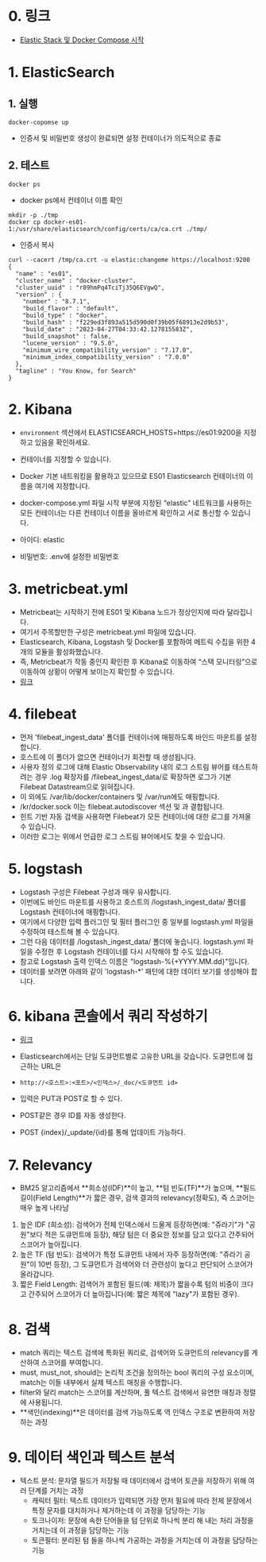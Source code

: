 # 0. 링크
- [Elastic Stack 및 Docker Compose 시작](https://www.elastic.co/kr/blog/getting-started-with-the-elastic-stack-and-docker-compose)

# 1. ElasticSearch
## 1. 실행
```shell
docker-copomse up
```
- 인증서 및 비밀번호 생성이 완료되면 설정 컨테이너가 의도적으로 종료

## 2. 테스트
```shell
docker ps
```
- docker ps에서 컨테이너 이름 확인

```shell
mkdir -p ./tmp                                                                                                                                                                                                                                       
docker cp docker-es01-1:/usr/share/elasticsearch/config/certs/ca/ca.crt ./tmp/
```

- 인증서 복사

```shell
curl --cacert /tmp/ca.crt -u elastic:changeme https://localhost:9200
{
  "name" : "es01",
  "cluster_name" : "docker-cluster",
  "cluster_uuid" : "r89hmPq4TciTj35Q6EVgwQ",
  "version" : {
    "number" : "8.7.1",
    "build_flavor" : "default",
    "build_type" : "docker",
    "build_hash" : "f229ed3f893a515d590d0f39b05f68913e2d9b53",
    "build_date" : "2023-04-27T04:33:42.127815583Z",
    "build_snapshot" : false,
    "lucene_version" : "9.5.0",
    "minimum_wire_compatibility_version" : "7.17.0",
    "minimum_index_compatibility_version" : "7.0.0"
  },
  "tagline" : "You Know, for Search"
}

```

# 2. Kibana

- `environment` 섹션에서 ELASTICSEARCH_HOSTS=https://es01:9200을 지정하고 있음을 확인하세요. 
- 컨테이너를 지정할 수 있습니다. 
- Docker 기본 네트워킹을 활용하고 있으므로 ES01 Elasticsearch 컨테이너의 이름을 여기에 지정합니다. 
- docker-compose.yml 파일 시작 부분에 지정된 “elastic” 네트워크를 사용하는 모든 컨테이너는 다른 컨테이너 이름을 올바르게 확인하고 서로 통신할 수 있습니다.

- 아이디: elastic
- 비밀번호: .env에 설정한 비밀번호


# 3. **metricbeat.yml**
- Metricbeat는 시작하기 전에 ES01 및 Kibana 노드가 정상인지에 따라 달라집니다. 
- 여기서 주목할만한 구성은 metricbeat.yml 파일에 있습니다. 
- Elasticsearch, Kibana, Logstash 및 Docker를 포함하여 메트릭 수집을 위한 4개의 모듈을 활성화했습니다. 
- 즉, Metricbeat가 작동 중인지 확인한 후 Kibana로 이동하여 “스택 모니터링”으로 이동하여 상황이 어떻게 보이는지 확인할 수 있습니다.
- [링크](http://localhost:5601/app/monitoring)

# 4. filebeat

- 먼저 'filebeat_ingest_data' 폴더를 컨테이너에 매핑하도록 바인드 마운트를 설정합니다. 
- 호스트에 이 폴더가 없으면 컨테이너가 회전할 때 생성됩니다. 
- 사용자 정의 로그에 대해 Elastic Observability 내의 로그 스트림 뷰어를 테스트하려는 경우 .log 확장자를 /filebeat_ingest_data/로 확장하면 로그가 기본 Filebeat Datastream으로 읽혀집니다.
- 이 외에도 /var/lib/docker/containers 및 /var/run에도 매핑합니다. 
- /kr/docker.sock 이는 filebeat.autodiscover 섹션 및 과 결합됩니다. 
- 힌트 기반 자동 검색을 사용하면 Filebeat가 모든 컨테이너에 대한 로그를 가져올 수 있습니다. 
- 이러한 로그는 위에서 언급한 로그 스트림 뷰어에서도 찾을 수 있습니다.

# 5. logstash
- Logstash 구성은 Filebeat 구성과 매우 유사합니다. 
- 이번에도 바인드 마운트를 사용하고 호스트의 /logstash_ingest_data/ 폴더를 Logstash 컨테이너에 매핑합니다. 
- 여기에서 다양한 입력 플러그인 및 필터 플러그인 중 일부를 logstash.yml 파일을 수정하여 테스트해 볼 수 있습니다. 
- 그런 다음 데이터를 /logstash_ingest_data/ 폴더에 놓습니다. logstash.yml 파일을 수정한 후 Logstash 컨테이너를 다시 시작해야 할 수도 있습니다. 
- 참고로 Logstash 출력 인덱스 이름은 "logstash-%{+YYYY.MM.dd}"입니다. 
- 데이터를 보려면 아래와 같이 'logstash-*' 패턴에 대한 데이터 보기를 생성해야 합니다.



# 6. kibana 콘솔에서 쿼리 작성하기
- [링크](https://esbook.kimjmin.net/04-data/4.2-crud)
- Elasticsearch에서는 단일 도큐먼트별로 고유한 URL을 갖습니다. 도큐먼트에 접근하는 URL은
- `http://<호스트>:<포트>/<인덱스>/_doc/<도큐먼트 id>`

- 입력은 PUT과 POST로 할 수 있다.
- POST같은 경우 ID를 자동 생성한다.
- POST {index}/_update/{id}를 통해 업데이트 가능하다.

# 7. Relevancy
- BM25 알고리즘에서 **희소성(IDF)**이 높고, **텀 빈도(TF)**가 높으며, **필드 길이(Field Length)**가 짧은 경우, 검색 결과의 relevancy(정확도), 즉 스코어는 매우 높게 나타남
1. 높은 IDF (희소성): 검색어가 전체 인덱스에서 드물게 등장하면(예: "쥬라기"가 "공원"보다 적은 도큐먼트에 등장), 해당 텀은 더 중요한 정보를 담고 있다고 간주되어 스코어가 높아집니다.
2. 높은 TF (텀 빈도): 검색어가 특정 도큐먼트 내에서 자주 등장하면(예: "쥬라기 공원"이 10번 등장), 그 도큐먼트가 검색어와 더 관련성이 높다고 판단되어 스코어가 올라갑니다.
3. 짧은 Field Length: 검색어가 포함된 필드(예: 제목)가 짧을수록 텀의 비중이 크다고 간주되어 스코어가 더 높아집니다(예: 짧은 제목에 "lazy"가 포함된 경우).

# 8. 검색
- match 쿼리는 텍스트 검색에 특화된 쿼리로, 검색어와 도큐먼트의 relevancy를 계산하여 스코어를 부여합니다.
- must, must_not, should는 논리적 조건을 정의하는 bool 쿼리의 구성 요소이며, match는 이들 내부에서 실제 텍스트 매칭을 수행합니다.
- filter와 달리 match는 스코어를 계산하며, 풀 텍스트 검색에서 유연한 매칭과 정렬에 사용됩니다.
- **색인(indexing)**은 데이터를 검색 가능하도록 역 인덱스 구조로 변환하여 저장하는 과정

# 9. 데이터 색인과 텍스트 분석
- 텍스트 분석: 문자열 필드가 저장될 때 데이터에서 검색어 토큰을 저장하기 위해 여러 단계를 거치는 과정
  - 캐릭터 필터: 텍스트 데이터가 입력되면 가장 먼저 필요에 따라 전체 문장에서 특정 문자를 대치하거나 제거하는데 이 과정을 담당하는 기능
  - 토크나이저: 문장에 속한 단어들을 텀 단위로 하나씩 분리 해 내는 처리 과정을 거치는데 이 과정을 담당하는 기능
  - 토큰필터: 분리된 텀 들을 하나씩 가공하는 과정을 거치는데 이 과정을 담당하는 기능